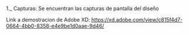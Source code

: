 1._ Capturas: Se encuentran las capturas de pantalla del diseño




Link a demostracion de Adobe XD:
https://xd.adobe.com/view/c815f4d7-0664-4bb0-8358-e4e9be1d0aae-9d46/
